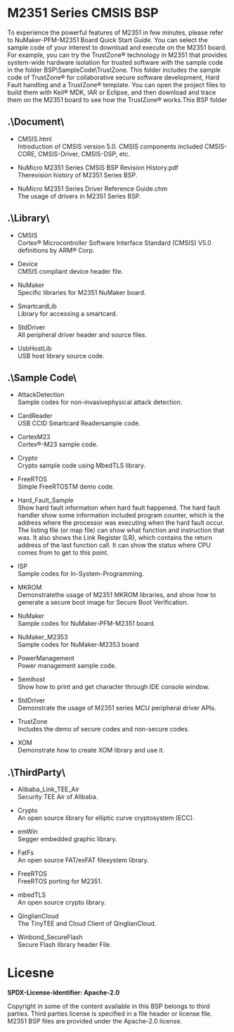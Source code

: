 # M2351 Series CMSIS BSP

To experience the powerful features of M2351 in few minutes, please refer to NuMaker-PFM-M2351 Board Quick Start Guide. You can select the sample code of your interest to download and execute on the M2351 board. For example, you can try the TrustZone® technology in M2351 that provides system-wide hardware isolation for trusted software with the sample code in the folder BSP\SampleCode\TrustZone. This folder includes the sample code of TrustZone® for collaborative secure software development, Hard Fault handling and a TrustZone® template. You can open the project files to build them with Keil® MDK, IAR or Eclipse, and then download and trace them on the M2351 board to see how the TrustZone® works.This BSP folder

## .\Document\


- CMSIS.html<br>
	Introduction of CMSIS version 5.0. CMSIS components included CMSIS-CORE, CMSIS-Driver, CMSIS-DSP, etc.

- NuMicro M2351 Series CMSIS BSP Revision History.pdf<br>
	Therevision history of M2351 Series BSP.

- NuMicro M2351 Series Driver Reference Guide.chm<br>
	The usage of drivers in M2351 Series BSP.

## .\Library\


- CMSIS<br>
	Cortex® Microcontroller Software Interface Standard (CMSIS) V5.0 definitions by ARM® Corp.

- Device<br>
	CMSIS compliant device header file.

- NuMaker<br>
	Specific libraries for M2351 NuMaker board.

- SmartcardLib<br>
	Library for accessing a smartcard.

- StdDriver<br>
	All peripheral driver header and source files.

- UsbHostLib<br>
	USB host library source code.

## .\Sample Code\


- AttackDetection<br>
	Sample codes for non-invasivephysical attack detection.

- CardReader<br>
	USB CCID Smartcard Readersample code.

- CortexM23<br>
	Cortex®-M23 sample code.

- Crypto<br>
	Crypto sample code using MbedTLS library.

- FreeRTOS<br>
	Simple FreeRTOSTM demo code.

- Hard\_Fault\_Sample<br>
	Show hard fault information when hard fault happened. The hard fault handler show some information included program counter, which is the address where the processor was executing when the hard fault occur. The listing file (or map file) can show what function and instruction that was. It also shows the Link Register (LR), which contains the return address of the last function call. It can show the status where CPU comes from to get to this point.

- ISP<br>
	Sample codes for In-System-Programming.

- MKROM<br>
	Demonstratethe usage of M2351 MKROM libraries, and show how to generate a secure boot image for Secure Boot Verification.

- NuMaker<br>
	Sample codes for NuMaker-PFM-M2351 board.

- NuMaker_M2353<br>
	Sample codes for NuMaker-M2353 board

- PowerManagement<br>
	Power management sample code.

- Semihost<br>
	Show how to print and get character through IDE console window.

- StdDriver<br>
	Demonstrate the usage of M2351 series MCU peripheral driver APIs.

- TrustZone<br>
	Includes the demo of secure codes and non-secure codes.

- XOM<br>
	Demonstrate how to create XOM library and use it.


## .\ThirdParty\

- Alibaba\_Link\_TEE\_Air<br>
	Security TEE Air of Alibaba.

- Crypto<br>
	An open source library for elliptic curve cryptosystem (ECC).

- emWin<br>
	Segger embedded graphic library.

- FatFs<br>
	An open source FAT/exFAT filesystem library.

- FreeRTOS<br>
	FreeRTOS porting for M2351.

- mbedTLS<br>
	An open source crypto library.

- QinglianCloud<br>
	The TinyTEE and Cloud Client of QinglianCloud.

- Winbond_SecureFlash<br>
	Secure Flash library header File.

# Licesne

**SPDX-License-Identifier: Apache-2.0**

Copyright in some of the content available in this BSP belongs to third parties.
Third parties license is specified in a file header or license file.
M2351 BSP files are provided under the Apache-2.0 license.

